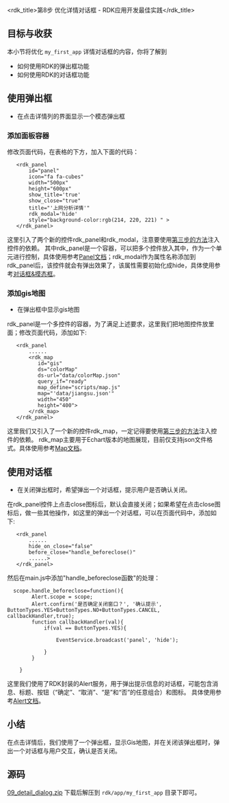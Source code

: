 <rdk_title>第8步 优化详情对话框 - RDK应用开发最佳实践</rdk_title>

## 目标与收获

本小节将优化 `my_first_app` 详情对话框的内容，你将了解到

- 如何使用RDK的弹出框功能
- 如何使用RDK的对话框功能


## 使用弹出框
- 在点击详情列的界面显示一个模态弹出框

### 添加面板容器
修改页面代码，在表格的下方，加入下面的代码：
~~~
   <rdk_panel 
       id="panel"  
       icon="fa fa-cubes" 
       width="500px" 
       height="600px" 
       show_title='true' 
       show_close="true" 
       title="'上网分析详情'" 
       rdk_modal='hide' 
       style="background-color:rgb(214, 220, 221) " >
   </rdk_panel>
~~~
这里引入了两个新的控件rdk_panel和rdk_modal，注意要使用[第三步的方法](03_use_first_control.md#dep-inject)注入控件的依赖。
其中rdk_panel是一个容器，可以把多个控件放入其中，作为一个单元进行控制，具体使用参考[Panel文档](/doc/client/containers/panel/rdk_panel.md)；rdk_modal作为属性名称添加到rdk_panel后，该控件就会有弹出效果了，该属性需要初始化成hide，具体使用参考[对话框&摸态框](/doc/client/common/modal/rdk_modal.md)。

### 添加gis地图
- 在弹出框中显示gis地图

rdk_panel是一个多控件的容器，为了满足上述要求，这里我们把地图控件放里面；修改页面代码，添加如下:
~~~
   <rdk_panel 
       ......
       <rdk_map 
          id="gis"  
          ds="colorMap"  
          ds-url="data/colorMap.json"  
          query_if="ready" 
          map_define="scripts/map.js" 
          map="'data/jiangsu.json'" 
          width="450" 
          height="400">
       </rdk_map>
   </rdk_panel>
~~~
这里我们又引入了一个新的控件rdk_map，一定记得要使用[第三步的方法](03_use_first_control.md#dep-inject)注入控件的依赖。
rdk_map主要用于Echart版本的地图展现，目前仅支持json文件格式。具体使用参考[Map文档](/doc/client/controls/map/map.md)。


## 使用对话框
- 在关闭弹出框时，希望弹出一个对话框，提示用户是否确认关闭。

在rdk_panel控件上点击close图标后，默认会直接关闭；如果希望在点击close图标后，做一些其他操作，如这里的弹出一个对话框，可以在页面代码中，添加如下:
~~~
   <rdk_panel 
       ...... 
       hide_on_close="false" 
       before_close="handle_beforeclose()"
       ......>
   </rdk_panel>
~~~

然后在main.js中添加"handle_beforeclose函数"的处理：
~~~
  scope.handle_beforeclose=function(){
		Alert.scope = scope;
		Alert.confirm('是否确定关闭窗口？', '确认提示', ButtonTypes.YES+ButtonTypes.NO+ButtonTypes.CANCEL, callbackHandler,true);
        function callbackHandler(val){
	        if(val == ButtonTypes.YES){
	               
	        	EventService.broadcast('panel', 'hide'); 
	                
	        }     
        }
        	    
	}
~~~
这里我们使用了RDK封装的Alert服务，用于弹出提示信息的对话框，可能包含消息、标题、按钮（“确定”、“取消”、“是”和“否”的任意组合）和图标。
具体使用参考[Alert文档](/doc/client/common/alert/alert.md)。


## 小结
在点击详情后，我们使用了一个弹出框，显示Gis地图，并在关闭该弹出框时，弹出一个对话框与用户交互，确认是否关闭。

## 源码
[09_detail_dialog.zip](09_detail_dialog.zip) 下载后解压到 `rdk/app/my_first_app` 目录下即可。


